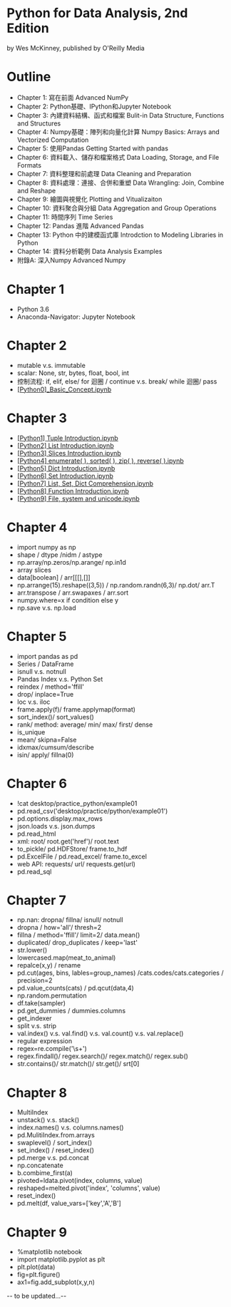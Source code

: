 # Python for Data Analysis, 2nd Edition
by Wes McKinney, published by O'Reilly Media

# Outline
-  Chapter 1: 寫在前面 Advanced NumPy
-  Chapter 2: Python基礎、IPython和Jupyter Notebook
-  Chapter 3: 內建資料結構、函式和檔案 Bulit-in Data Structure, Functions and Structures
-  Chapter 4: Numpy基礎：陣列和向量化計算 Numpy Basics: Arrays and Vectorized Computation
-  Chapter 5: 使用Pandas Getting Started with pandas
-  Chapter 6: 資料載入、儲存和檔案格式 Data Loading, Storage, and File Formats
-  Chapter 7: 資料整理和前處理 Data Cleaning and Preparation 
-  Chapter 8: 資料處理：連接、合併和重塑 Data Wrangling: Join, Combine and Reshape
-  Chapter 9: 繪圖與視覺化 Plotting and Vitualizaiton 
-  Chapter 10: 資料聚合與分組 Data Aggregation and Group Operations 
-  Chapter 11: 時間序列 Time Series
-  Chapter 12: Pandas 進階 Advanced Pandas 
-  Chapter 13: Python 中的建模函式庫 Introdction to Modeling Libraries in Python 
-  Chapter 14: 資料分析範例 Data Analysis Examples 
-  附錄A: 深入Numpy Advanced Numpy

# Chapter 1
- Python 3.6
- Anaconda-Navigator: Jupyter Notebook

# Chapter 2
- mutable v.s. immutable 
- scalar: None, str, bytes, float, bool, int
- 控制流程: if, elif, else/ for 迴圈 / continue v.s. break/ while 迴圈/ pass
- [[Python0]_Basic_Concept.ipynb ](https://github.com/Mercy-Lo/Learning-Python/blob/main/%5BPython0%5D_Basic_Concept.ipynb)

# Chapter 3
- [[Python1] Tuple Introduction.ipynb](https://github.com/Mercy-Lo/Learning-Python/blob/4a7fd7c9c062eef564c1aca692b72c46ac968dff/%5BPython1%5D%20Tuple%20Introduction.ipynb)
- [[Python2] List Introduction.ipynb](https://github.com/Mercy-Lo/Learning-Python/blob/4a7fd7c9c062eef564c1aca692b72c4[6ac968dff/%5BPython2%5D%20List%20Introduction.ipynb)
- [[Python3] Slices Introduction.ipynb](https://github.com/Mercy-Lo/Learning-Python/blob/main/%5BPython3%5D%20Slices%20Introduction.ipynb)
- [[Python4] enumerate( ), sorted( ), zip( ), reverse( ).ipynb](https://github.com/Mercy-Lo/Learning-Python/blob/main/%5BPython4%5D%20enumerate(%20)%2C%20sorted(%20)%2C%20zip(%20)%2C%20reverse(%20).ipynb)
- [[Python5] Dict Introduction.ipynb](https://github.com/Mercy-Lo/Learning-Python/blob/main/%5BPython5%5D%20Dict%20Introduction.ipynb)
- [[Python6] Set Introduction.ipynb](https://github.com/Mercy-Lo/Learning-Python/blob/main/%5BPython6%5D%20Set%20Introduction.ipynb)
- [[Python7] List, Set, Dict Comprehension.ipynb](https://github.com/Mercy-Lo/Learning-Python/blob/main/%5BPython7%5D%20List%2C%20Set%2C%20Dict%20Comprehension.ipynb)
- [[Python8] Function Introduction.ipynb](https://github.com/Mercy-Lo/Learning-Python/blob/main/%5BPython8%5D%20Function%20Introduction.ipynb)
- [[Python9] File, system and unicode.ipynb](https://github.com/Mercy-Lo/Learning-Python/blob/main/%5BPython9%5D%20File%2C%20system%20and%20unicode.ipynb)

# Chapter 4 
- import numpy as np
- shape / dtype /nidm / astype
- np.array/np.zeros/np.arange/ np.in1d
- array slices 
- data[boolean] / arr[[[],[]] 
- np.arrange(15).reshape((3,5)) / np.random.randn(6,3)/ np.dot/ arr.T
- arr.transpose / arr.swapaxes / arr.sort 
- numpy.where=x if condition else y
- np.save v.s. np.load

# Chapter 5
- import pandas as pd
- Series / DataFrame
- isnull v.s. notnull
- Pandas Index v.s. Python Set 
- reindex / method='ffill'
- drop/ inplace=True
- loc v.s. iloc
- frame.apply(f)/ frame.applymap(format)
- sort_index()/ sort_values() 
- rank/ method: average/ min/ max/ first/ dense
- is_unique
- mean/ skipna=False
- idxmax/cumsum/describe
- isin/ apply/ fillna(0)

# Chapter 6
- !cat desktop/practice_python/example01
- pd.read_csv('desktop/practice/python/example01')
- pd.options.display.max_rows
- json.loads v.s. json.dumps 
- pd.read_html
- xml: root/ root.get('href')/ root.text
- to_pickle/ pd.HDFStore/ frame.to_hdf
- pd.ExcelFile / pd.read_excel/ frame.to_excel
- web API: requests/ url/ requests.get(url)
- pd.read_sql

# Chapter 7
- np.nan: dropna/ fillna/ isnull/ notnull
- dropna / how='all'/ thresh=2
- fillna / method='ffill'/ limit=2/ data.mean()
- duplicated/ drop_duplicates / keep='last'
- str.lower()
- lowercased.map(meat_to_animal)
- repalce(x,y) / rename
- pd.cut(ages, bins, lables=group_names) /cats.codes/cats.categories / precision=2
- pd.value_counts(cats) / pd.qcut(data,4)
- np.random.permutation
- df.take(sampler)
- pd.get_dummies / dummies.columns
- get_indexer 
- split v.s. strip
- val.index() v.s. val.find() v.s. val.count() v.s. val.replace()
- regular expression
- regex=re.compile('\s+')
- regex.findall()/ regex.search()/ regex.match()/ regex.sub()
- str.contains()/ str.match()/ str.get()/ srt[0]

# Chapter 8
- MultiIndex
- unstack() v.s. stack()
- index.names() v.s. columns.names()
- pd.MulitiIndex.from.arrays
- swaplevel() / sort_index() 
- set_index() / reset_index()
- pd.merge v.s. pd.concat
- np.concatenate
- b.combime_first(a)
- pivoted=ldata.pivot(index, columns, value)
- reshaped=melted.pivot('index', 'columns', value)
- reset_index()
- pd.melt(df, value_vars=['key','A','B']

# Chapter 9
- %matplotlib notebook
- import matplotlib.pyplot as plt
- plt.plot(data)
- fig=plt.figure()
- ax1=fig.add_subplot(x,y,n)

-- to be updated...--

<!---
Mercy-Lo/Mercy-Lo is a ✨ special ✨ repository because its `README.md` (this file) appears on your GitHub profile.
You can click the Preview link to take a look at your changes.
--->
